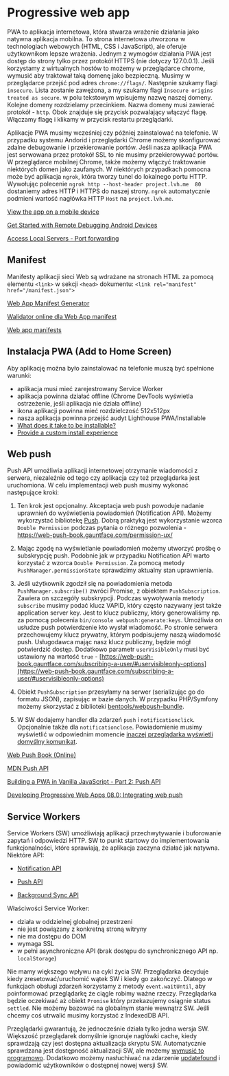 # Progressive web app

PWA to aplikacja internetowa, która stwarza wrażenie działania jako natywna aplikacja mobilna. To strona internetowa utworzona w technologiach webowych (HTML, CSS i JavaScript), ale oferuje użytkownikom lepsze wrażenia.
Jednym z wymogów działania PWA jest dostęp do strony tylko przez protokół HTTPS (nie dotyczy 127.0.0.1).
Jeśli korzystamy z wirtualnych hostów to możemy w przeglądarce chrome, wymusić aby traktował taką domenę jako bezpieczną. Musimy w przeglądarce przejść pod adres `chrome://flags/`. Następnie szukamy flagi `insecure`. Lista zostanie zawężona, a my szukamy flagi `Insecure origins treated as secure`. w polu tekstowym wpisujemy nazwę naszej domeny. Kolejne domeny rozdzielamy przecinkiem. Nazwa domeny musi zawierać protokół - `http`. Obok znajduje się przycisk pozwalający włączyć flagę. Włączamy flagę i klikamy w przycisk restartu przeglądarki.

Aplikacje PWA musimy wcześniej czy później zainstalować na telefonie. W przypadku systemu Andorid i przeglądarki Chrome możemy skonfigurować zdalne debugowanie i przekierowanie portów. Jeśli nasza aplikacja PWA jest serwowana przez protokół SSL to nie musimy przekierowywać portów. W przeglądarce mobilnej Chrome, także możemy włączyć traktowanie niektórych domen jako zaufanych. W niektórych przypadkach pomocna może być aplikacja `ngrok`, która tworzy tunel do lokalnego portu HTTP. Wywołując polecenie `ngrok http --host-header project.lvh.me  80` dostaniemy adres HTTP i HTTPS do naszej strony. `ngrok` automatycznie podmieni wartość nagłówka HTTP `Host` na `project.lvh.me`.

[View the app on a mobile device](https://codelabs.developers.google.com/codelabs/add-to-home-screen/#4)

[Get Started with Remote Debugging Android Devices](https://developers.google.com/web/tools/chrome-devtools/remote-debugging#remote-debugging-on-android-with-chrome-devtools)

[Access Local Servers - Port forwarding](https://developers.google.com/web/tools/chrome-devtools/remote-debugging/local-server?hl=en#use-port-forwarding-when-site-and-device-on-different-networks)


## Manifest

Manifesty aplikacji sieci Web są wdrażane na stronach HTML za pomocą elementu `<link>` w sekcji `<head>` dokumentu: `<link rel="manifest" href="/manifest.json">`

[Web App Manifest Generator](https://app-manifest.firebaseapp.com/)

[Walidator online dla Web App manifest](https://manifest-validator.appspot.com/)

[Web app manifests](https://developer.mozilla.org/en-US/docs/Web/Manifest)


## Instalacja PWA (Add to Home Screen)

Aby aplikację można było zainstalować na telefonie muszą być spełnione warunki:

* aplikacja musi mieć zarejestrowany Service Worker
* aplikacja powinna działać offline (Chrome DevTools wyświetla ostrzeżenie, jeśli aplikacja nie działa offline)
* ikona aplikacji powinna mieć rozdzielczość 512x512px
* nasza aplikacja powinna przejść audyt Lighthouse PWA/Installable
* [What does it take to be installable?](https://web.dev/en/install-criteria/)
* [Provide a custom install experience](https://web.dev/en/customize-install/)


## Web push

Push API umożliwia aplikacji internetowej otrzymanie wiadomości z serwera, niezależnie od tego czy aplikacja czy też przeglądarka jest uruchomiona. W celu implementacji web push musimy wykonać następujące kroki:

1. Ten krok jest opcjonalny. Akceptacja web push powoduje nadanie uprawnień do wyświetlenia powiadomień (Notification API). Możemy wykorzystać bibliotekę [Push](https://pushjs.org/). Dobrą praktyką jest wykorzystanie wzorca `Double Permission` podczas pytania o różnego pozwolenia - https://web-push-book.gauntface.com/permission-ux/

1. Mając zgodę na wyświetlanie powiadomień możemy utworzyć prośbę o subskrypcję push. Podobnie jak w przypadku Notification API warto korzystać z wzorca `Double Permission`. Za pomocą metody `PushManager.permissionState` sprawdzimy aktualny stan uprawnienia.

1. Jeśli użytkownik zgodził się na powiadomienia metoda `PushManager.subscribe()` zwróci Promise, z obiektem `PushSubscription`. Zawiera on szczegóły subskrypcji. Podczas wywoływania metody `subscribe` musimy podać klucz VAPID, który często nazywany jest także application server key. Jest to klucz publiczny, który generowaliśmy np. za pomocą polecenia `bin/console webpush:generate:keys`. Umożliwia on usłudze push potwierdzenie kto wysłał wiadomość. Po stronie serwera przechowujemy klucz prywatny, którym podpisujemy naszą wiadomość push. Usługodawca mając nasz klucz publiczny, będzie mógł potwierdzić dostęp. Dodatkowo parametr `userVisibleOnly` musi być ustawiony na wartość `true` - [https://web-push-book.gauntface.com/subscribing-a-user/#uservisibleonly-options](https://web-push-book.gauntface.com/subscribing-a-user/#uservisibleonly-options)

1. Obiekt `PushSubscription` przesyłamy na serwer (serializując go do formatu JSON), zapisując w bazie danych. W przypadku PHP/Symfony możemy skorzystać z biblioteki [bentools/webpush-bundle](https://github.com/bpolaszek/webpush-bundle).

1. W SW dodajemy handler dla zdarzeń `push` i `notificationclick`. Opcjonalnie także dla `notificationclose`. Powiadomienie musimy wyświetlić w odpowiednim momencie [inaczej przeglądarka wyświetli domyślny komunikat](https://web-push-book.gauntface.com/faq/#why-do-i-get-the-this-site-has-been-updated-in-the-background).

[Web Push Book (Online)](https://web-push-book.gauntface.com/)

[MDN Push API](https://developer.mozilla.org/en-US/docs/Web/API/Push_API)

[Building a PWA in Vanilla JavaScript - Part 2: Push API](https://alligator.io/js/push-api/)

[Developing Progressive Web Apps 08.0: Integrating web push](https://codelabs.developers.google.com/codelabs/pwa-integrating-push/#0)

## Service Workers

Service Workers (SW) umożliwiają aplikacji przechwytywanie i buforowanie zapytań i odpowiedzi HTTP. SW to punkt startowy do implementowania funkcjonalności, które sprawiają, że aplikacja zaczyna działać jak natywna. Niektóre API:

* [Notification API](https://developer.mozilla.org/en-US/docs/Web/API/Notifications_API)

* [Push API](https://developer.mozilla.org/en-US/docs/Web/API/Push_API)

* [Background Sync API](https://wicg.github.io/background-sync/spec/)

Właściwości Service Worker:
* działa w oddzielnej globalnej przestrzeni
* nie jest powiązany z konkretną stroną witryny
* nie ma dostępu do DOM
* wymaga SSL
* w pełni asynchroniczne API (brak dostępu do synchronicznego API np. `localStorage`)

Nie mamy większego wpływu na cykl życia SW. Przeglądarka decyduje kiedy zresetować/uruchomić wątek SW i kiedy go zakończyć. Dlatego w funkcjach obsługi zdarzeń korzystamy z metody `event.waitUntil`, aby poinformować przeglądarkę że ciągle robimy ważne rzeczy. Przeglądarka będzie oczekiwać aż obiekt `Promise` który przekazujemy osiągnie status `settled`.  Nie możemy bazować na globalnym stanie wewnątrz SW. Jeśli chcemy coś utrwalić musimy korzystać z IndexedDB API.

Przeglądarki gwarantują, że jednocześnie działa tylko jedna wersja SW. Większość przeglądarek domyślnie ignoruje nagłówki cache, kiedy sprawdzają czy jest dostępna aktualizacja skryptu SW.
Automatycznie sprawdzana jest dostępność aktualizacji SW, ale możemy [wymusić to programowo](https://developers.google.com/web/fundamentals/primers/service-workers/lifecycle#manual_updates). Dodatkowo możemy nasłuchiwać na zdarzenie [updatefound](https://developer.mozilla.org/en-US/docs/Web/API/ServiceWorkerRegistration#Examples) i powiadomić użytkowników o dostępnej nowej wersji SW.
